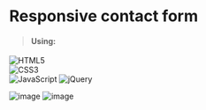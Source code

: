 # Responsive contact form
> #### Using:
![HTML5](https://img.shields.io/static/v1?style=for-the-badge&message=HTML5&color=E34F26&logo=HTML5&logoColor=FFFFFF&label=)
</br>
![CSS3](https://img.shields.io/static/v1?style=for-the-badge&message=CSS&color=1572B6&logo=CSS3&logoColor=FFFFFF&label=)
</br>
![JavaScript](https://img.shields.io/static/v1?style=for-the-badge&message=JavaScript&color=222222&logo=JavaScript&logoColor=F7DF1E&label=)
![jQuery](https://img.shields.io/static/v1?style=for-the-badge&message=jQuery&color=0769AD&logo=jQuery&logoColor=FFFFFF&label=)

![image](https://user-images.githubusercontent.com/70240593/196011034-3168ce0b-d415-4dae-bb3f-cbe04929f33d.png)
![image](https://user-images.githubusercontent.com/70240593/196010754-aadcf210-cb64-483b-b51a-e3dbc75520bc.png)
